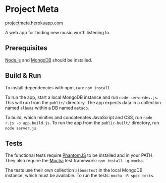 Project Meta
============

[projectmeta.herokuapp.com](http://projectmeta.herokuapp.com/)

A web app for finding new music worth listening to.

Prerequisites
-------------

[Node.js](http://nodejs.org/) and [MongoDB](http://mongodb.org/) should be installed.

Build & Run
-----------

To install dependencies with npm, run: `npm install`.

To run the app, start a local MongoDB instance and run `node serverdev.js`. This will run from the `public/` directory. The app expects data in a collection named `albums` within a DB named `metadb`.

To build, which minifies and concatenates JavaScript and CSS, run `node r.js -o app.build.js`. To run the app from the `public-built/` directory, run `node server.js`.

Tests
-----

The functional tests require [PhantomJS](http://phantomjs.org/) to be installed and in your PATH. They also require the [Mocha](http://visionmedia.github.io/mocha/) test framework: `npm install -g mocha`.

The tests use their own collection `albumstest` in the local MongoDB instance, which must be available. To run the tests: `mocha -R spec tests`.